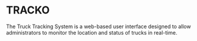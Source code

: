 # TRACKO
The Truck Tracking System is a web-based user interface designed to allow administrators to monitor the location and status of trucks in real-time.
